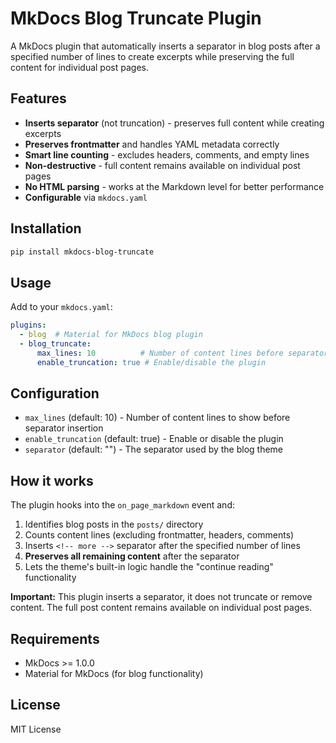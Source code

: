 # MkDocs Blog Truncate Plugin

A MkDocs plugin that automatically inserts a separator in blog posts after a specified number of lines to create excerpts while preserving the full content for individual post pages.

## Features

- **Inserts separator** (not truncation) - preserves full content while creating excerpts
- **Preserves frontmatter** and handles YAML metadata correctly
- **Smart line counting** - excludes headers, comments, and empty lines
- **Non-destructive** - full content remains available on individual post pages
- **No HTML parsing** - works at the Markdown level for better performance
- **Configurable** via `mkdocs.yaml`

## Installation

```bash
pip install mkdocs-blog-truncate
```

## Usage

Add to your `mkdocs.yaml`:

```yaml
plugins:
  - blog  # Material for MkDocs blog plugin
  - blog_truncate:
      max_lines: 10          # Number of content lines before separator insertion
      enable_truncation: true # Enable/disable the plugin
```

## Configuration

- `max_lines` (default: 10) - Number of content lines to show before separator insertion
- `enable_truncation` (default: true) - Enable or disable the plugin
- `separator` (default: "<!-- more -->") - The separator used by the blog theme

## How it works

The plugin hooks into the `on_page_markdown` event and:

1. Identifies blog posts in the `posts/` directory
2. Counts content lines (excluding frontmatter, headers, comments)
3. Inserts `<!-- more -->` separator after the specified number of lines
4. **Preserves all remaining content** after the separator
5. Lets the theme's built-in logic handle the "continue reading" functionality

**Important:** This plugin inserts a separator, it does not truncate or remove content. The full post content remains available on individual post pages.

## Requirements

- MkDocs >= 1.0.0
- Material for MkDocs (for blog functionality)

## License

MIT License